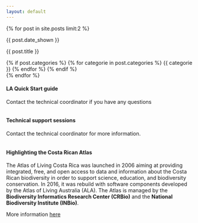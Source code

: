 ```yaml
---
layout: default
---
```





<div class="row">
  {% for post in site.posts limit:2 %}
  <div class="col col-index">
    <div class="feature">
      <div class="text-center">
        <a href="{{ post.url | relative_url }}">
          <img src="{{ post.picture | relative_url }}" class="img-fluid" alt="" > 
        </a>
      </div>
      <div class="feature-content feature-content--centered">
          <div class="feature-date">
            <p>{{ post.date_shown }}</p>
          </div>
          <p>{{ post.title }}</p>
          {% if post.categories %}
            {% for categorie in post.categories %}
              <span class="badge badge-secondary">{{ categorie }}</span>
            {% endfor %}
          {% endif %}
      </div>
    </div>
  </div>
  {% endfor %}
</div>

<div class="row">
  <div class="col col-index">
    <div class="feature">
      <div class="text-center">
        <a href="https://github.com/AtlasOfLivingAustralia/documentation/wiki/LA-Quick-Start-Guide">
          <img src="{{ "/assets/img/home-page/quick-start-guide.png" | relative_url }}" class="img-fluid" alt="" > 
        </a>
      </div>
      <div class="feature-content feature-content--centered">
          <h4>LA Quick Start guide</h4>
          <p>Contact the technical coordinator if you have any questions</p>
      </div>
    </div>
  </div>
  <div class="col col-index">
    <div class="feature">
      <div class="text-center">
        <a href="https://docs.google.com/document/d/1v_j7tHNGmEPu6RH1uv3mCUBc4FzHLmTvcpeLP4MR0o4/edit">
          <img src="{{ "/assets/img/home-page/remote-session-doc.png" | relative_url }}" class="img-fluid" alt="" > 
        </a>
      </div>
      <div class="feature-content feature-content--centered">
        <h4>Technical support sessions</h4>
        <p>Contact the technical coordinator for more information.</p>
      </div>
    </div>
  </div>
</div>
<div class="row">
  <div class="col col-index">
    <div class="feature-highlight">
      <div class="text-center">
        <a href="">
          <img src="{{ "/assets/img/participants/atlas_living_costa_rica.png" | relative_url }}" class="img-fluid" alt="" > 
        </a>
      </div>
      <div class="feature-content feature-content--centered">
        <h4>
          Highlighting the Costa Rican Atlas
        </h4>
        <p>
          The Atlas of Living Costa Rica was launched in 2006 aiming at providing integrated, free, and open access to data and information about the Costa Rican biodiversity in order to support science, education, and biodiversity conservation. In 2016, it was rebuild with software components developed by the Atlas of Living Australia (ALA). The Atlas is managed by the <b>Biodiversity Informatics Research Center (CRBio)</b> and the <b>National Biodiversity Institute (INBio)</b>.
        </p>
        <p>
          More information <a href="{{ "/participants/atlas_living_costa_rica" | relative_url }}">here</a>
        </p>
      </div>
    </div>
  </div>
</div>	

    